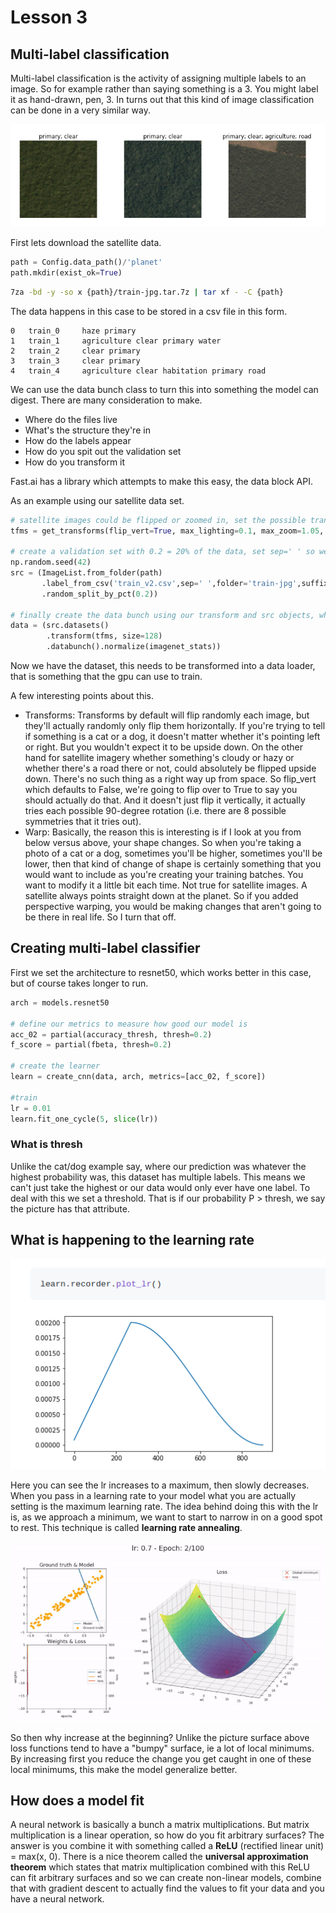 # Lesson 3

## Multi-label classification

Multi-label classification is the activity of assigning multiple labels to an image. So for example rather than saying something is a 3. You might label it as hand-drawn, pen, 3. In turns out that this kind of image classification can be done in a very similar way.

<img src="images/multilabel.png">

First lets download the satellite data.

```Python
path = Config.data_path()/'planet'
path.mkdir(exist_ok=True)
```

```Bash
7za -bd -y -so x {path}/train-jpg.tar.7z | tar xf - -C {path}
```

The data happens in this case to be stored in a csv file in this form.

```csv
0 	train_0 	haze primary
1 	train_1 	agriculture clear primary water
2 	train_2 	clear primary
3 	train_3 	clear primary
4 	train_4 	agriculture clear habitation primary road
```

We can use the data bunch class to turn this into something the model can digest. There are many consideration to make.

- Where do the files live
- What's the structure they're in
- How do the labels appear
- How do you spit out the validation set
- How do you transform it

Fast.ai has a library which attempts to make this easy, the data block API.

As an example using our satellite data set.

```Python
# satellite images could be flipped or zoomed in, set the possible transformations
tfms = get_transforms(flip_vert=True, max_lighting=0.1, max_zoom=1.05, max_warp=0.)

# create a validation set with 0.2 = 20% of the data, set sep=' ' so we use each label
np.random.seed(42)
src = (ImageList.from_folder(path)
       .label_from_csv('train_v2.csv',sep=' ',folder='train-jpg',suffix='.jpg')
       .random_split_by_pct(0.2))

# finally create the data bunch using our transform and src objects, which we will then normalize using these statistics (imagenet_stats)
data = (src.datasets()
        .transform(tfms, size=128)
        .databunch().normalize(imagenet_stats))
```

Now we have the dataset, this needs to be transformed into a data loader, that is something that the gpu can use to train.

A few interesting points about this.

- Transforms: Transforms by default will flip randomly each image, but they'll actually randomly only flip them horizontally. If you're trying to tell if something is a cat or a dog, it doesn't matter whether it's pointing left or right. But you wouldn't expect it to be upside down. On the other hand for satellite imagery whether something's cloudy or hazy or whether there's a road there or not, could absolutely be flipped upside down. There's no such thing as a right way up from space. So flip_vert which defaults to False, we're going to flip over to True to say you should actually do that. And it doesn't just flip it vertically, it actually tries each possible 90-degree rotation (i.e. there are 8 possible symmetries that it tries out).
- Warp: Basically, the reason this is interesting is if I look at you from below versus above, your shape changes. So when you're taking a photo of a cat or a dog, sometimes you'll be higher, sometimes you'll be lower, then that kind of change of shape is certainly something that you would want to include as you're creating your training batches. You want to modify it a little bit each time. Not true for satellite images. A satellite always points straight down at the planet. So if you added perspective warping, you would be making changes that aren't going to be there in real life. So I turn that off.

## Creating multi-label classifier

First we set the architecture to resnet50, which works better in this case, but of course takes longer to run.

```Python
arch = models.resnet50

# define our metrics to measure how good our model is
acc_02 = partial(accuracy_thresh, thresh=0.2)
f_score = partial(fbeta, thresh=0.2)

# create the learner
learn = create_cnn(data, arch, metrics=[acc_02, f_score])

#train
lr = 0.01
learn.fit_one_cycle(5, slice(lr))
```

### What is thresh

Unlike the cat/dog example say, where our prediction was whatever the highest probability was, this dataset has multiple labels. This means we can't just take the highest or our data would only ever have one label. To deal with this we set a threshold. That is if our probability P > thresh, we say the picture has that attribute.

## What is happening to the learning rate

<img src="images/lr_jump.png">

Here you can see the lr increases to a maximum, then slowly decreases. When you pass in a learning rate to your model what you are actually setting is the maximum learning rate. The idea behind doing this with the lr is, as we approach a minimum, we want to start to narrow in on a good spot to rest. This technique is called **learning rate annealing**.

<img src="images/jose2.gif">

So then why increase at the beginning? Unlike the picture surface above loss functions tend to have a "bumpy" surface, ie a lot of local minimums. By increasing first you reduce the change you get caught in one of these local minimums, this make the model generalize better.

## How does a model fit

A neural network is basically a bunch a matrix multiplications. But matrix multiplication is a linear operation, so how do you fit arbitrary surfaces? The answer is you combine it with something called a **ReLU** (rectified linear unit) = max(x, 0). There is a nice theorem called the **universal approximation theorem** which states that matrix multiplication combined with this ReLU can fit arbitrary surfaces and so we can create non-linear models, combine that with gradient descent to actually find the values to fit your data and you have a neural network.
